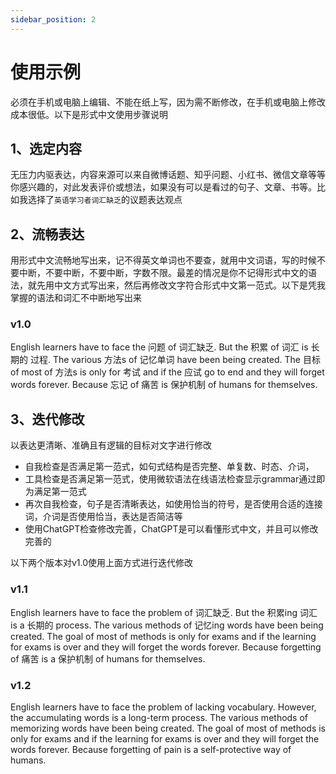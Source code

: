 ```yaml
---
sidebar_position: 2
---
```

# 使用示例
必须在手机或电脑上编辑、不能在纸上写，因为需不断修改，在手机或电脑上修改成本很低。以下是形式中文使用步骤说明

## 1、选定内容
无压力内驱表达，内容来源可以来自微博话题、知乎问题、小红书、微信文章等等你感兴趣的，对此发表评价或想法，如果没有可以是看过的句子、文章、书等。比如我选择了`英语学习者词汇缺乏`的议题表达观点

## 2、流畅表达
用形式中文流畅地写出来，记不得英文单词也不要查，就用中文词语，写的时候不要中断，不要中断，不要中断，字数不限。最差的情况是你不记得形式中文的语法，就先用中文方式写出来，然后再修改文字符合形式中文第一范式。以下是凭我掌握的语法和词汇不中断地写出来

### v1.0
English learners have to face the 问题 of 词汇缺乏. But the 积累 of 词汇 is 长期的 过程. The various 方法s of 记忆单词 have been being created. The 目标 of most of 方法s is only for 考试 and if the 应试 go to end and they will forget words forever. Because 忘记 of 痛苦 is 保护机制 of humans for themselves.

## 3、迭代修改
以表达更清晰、准确且有逻辑的目标对文字进行修改

- 自我检查是否满足第一范式，如句式结构是否完整、单复数、时态、介词，
- 工具检查是否满足第一范式，使用微软语法在线语法检查显示grammar通过即为满足第一范式
- 再次自我检查，句子是否清晰表达，如使用恰当的符号，是否使用合适的连接词，介词是否使用恰当，表达是否简洁等
- 使用ChatGPT检查修改完善，ChatGPT是可以看懂形式中文，并且可以修改完善的

以下两个版本对v1.0使用上面方式进行迭代修改

### v1.1
English learners have to face the problem of 词汇缺乏. But the 积累ing 词汇 is a 长期的 process. The various methods of 记忆ing words have been being created. The goal of most of methods is only for exams and if the learning for exams is over and they will forget the words forever. Because forgetting of 痛苦 is a 保护机制 of humans for themselves.

### v1.2
English learners have to face the problem of lacking vocabulary. However, the accumulating words is a long-term process. The various methods of memorizing words have been being created. The goal of most of methods is only for exams and if the learning for exams is over and they will forget the words forever. Because forgetting of pain is a self-protective way of humans.
